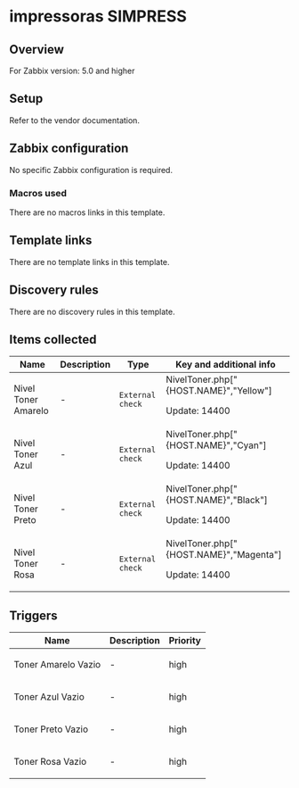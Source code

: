 # impressoras SIMPRESS

## Overview

For Zabbix version: 5.0 and higher

## Setup

Refer to the vendor documentation.

## Zabbix configuration

No specific Zabbix configuration is required.

### Macros used

There are no macros links in this template.

## Template links

There are no template links in this template.

## Discovery rules

There are no discovery rules in this template.

## Items collected

|Name|Description|Type|Key and additional info|
|----|-----------|----|----|
|Nivel Toner Amarelo|<p>-</p>|`External check`|NivelToner.php["{HOST.NAME}","Yellow"]<p>Update: 14400</p>|
|Nivel Toner Azul|<p>-</p>|`External check`|NivelToner.php["{HOST.NAME}","Cyan"]<p>Update: 14400</p>|
|Nivel Toner Preto|<p>-</p>|`External check`|NivelToner.php["{HOST.NAME}","Black"]<p>Update: 14400</p>|
|Nivel Toner Rosa|<p>-</p>|`External check`|NivelToner.php["{HOST.NAME}","Magenta"]<p>Update: 14400</p>|
## Triggers

|Name|Description|Priority|
|----|-----------|----|
|Toner Amarelo Vazio|<p>-</p>|high|
|Toner Azul Vazio|<p>-</p>|high|
|Toner Preto Vazio|<p>-</p>|high|
|Toner Rosa Vazio|<p>-</p>|high|

